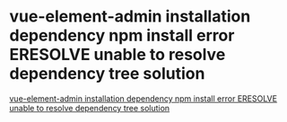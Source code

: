 # vue-element-admin installation dependency npm install error ERESOLVE unable to resolve dependency tree solution
[vue-element-admin installation dependency npm install error ERESOLVE unable to resolve dependency tree solution](https://aiwithcloud.com/2022/09/16/vue_element_admin_installation_dependency_npm_install_error_eresolve_unable_to_resolve_dependency_tree_solution/)